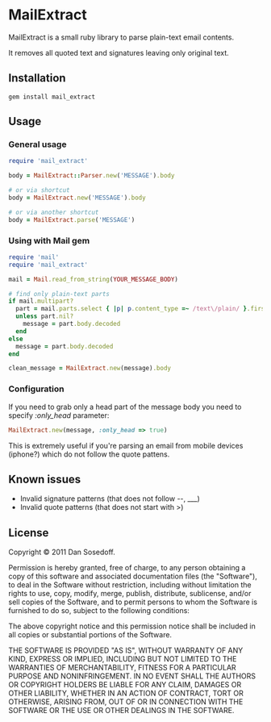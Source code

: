 # MailExtract

MailExtract is a small ruby library to parse plain-text email contents.

It removes all quoted text and signatures leaving only original text. 

## Installation

    gem install mail_extract

## Usage

### General usage

```ruby
require 'mail_extract'

body = MailExtract::Parser.new('MESSAGE').body

# or via shortcut
body = MailExtract.new('MESSAGE').body

# or via another shortcut
body = MailExtract.parse('MESSAGE')
```

### Using with Mail gem

```ruby
require 'mail'
require 'mail_extract'

mail = Mail.read_from_string(YOUR_MESSAGE_BODY)

# find only plain-text parts
if mail.multipart?
  part = mail.parts.select { |p| p.content_type =~ /text\/plain/ }.first rescue nil
  unless part.nil?
    message = part.body.decoded
  end
else
  message = part.body.decoded
end

clean_message = MailExtract.new(message).body
```

### Configuration

If you need to grab only a head part of the message body you need to specify *:only_head* parameter:

```ruby
MailExtract.new(message, :only_head => true)
```

This is extremely useful if you're parsing an email from mobile devices (iphone?) which do not follow the quote pattens.

## Known issues

- Invalid signature patterns (that does not follow --, ___)
- Invalid quote patterns (that does not start with >)

## License

Copyright © 2011 Dan Sosedoff.

Permission is hereby granted, free of charge, to any person obtaining a copy of this software and associated documentation files (the "Software"), to deal in the Software without restriction, including without limitation the rights to use, copy, modify, merge, publish, distribute, sublicense, and/or sell copies of the Software, and to permit persons to whom the Software is furnished to do so, subject to the following conditions:

The above copyright notice and this permission notice shall be included in all copies or substantial portions of the Software.

THE SOFTWARE IS PROVIDED "AS IS", WITHOUT WARRANTY OF ANY KIND, EXPRESS OR IMPLIED, INCLUDING BUT NOT LIMITED TO THE WARRANTIES OF MERCHANTABILITY, FITNESS FOR A PARTICULAR PURPOSE AND NONINFRINGEMENT. IN NO EVENT SHALL THE AUTHORS OR COPYRIGHT HOLDERS BE LIABLE FOR ANY CLAIM, DAMAGES OR OTHER LIABILITY, WHETHER IN AN ACTION OF CONTRACT, TORT OR OTHERWISE, ARISING FROM, OUT OF OR IN CONNECTION WITH THE SOFTWARE OR THE USE OR OTHER DEALINGS IN THE SOFTWARE.